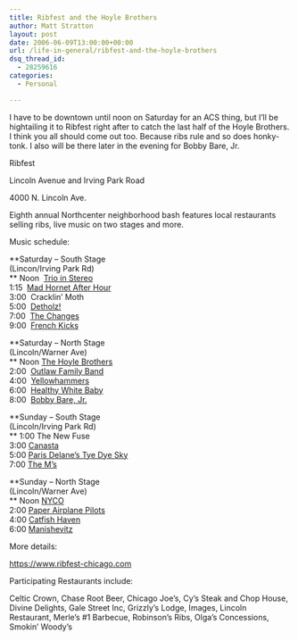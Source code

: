 ```yaml
---
title: Ribfest and the Hoyle Brothers
author: Matt Stratton
layout: post
date: 2006-06-09T13:00:00+00:00
url: /life-in-general/ribfest-and-the-hoyle-brothers
dsq_thread_id:
  - 28259616
categories:
  - Personal

---
```

I have to be downtown until noon on Saturday for an ACS thing, but I&#8217;ll be hightailing it to Ribfest right after to catch the last half of the Hoyle Brothers. I think you all should come out too. Because ribs rule and so does honky-tonk. I also will be there later in the evening for Bobby Bare, Jr.

Ribfest
  
Lincoln Avenue and Irving Park Road
  
4000 N. Lincoln Ave.

Eighth annual Northcenter neighborhood bash features local restaurants selling ribs, live music on two stages and more.

Music schedule:

**Saturday &#8211; South Stage  
(Lincon/Irving Park Rd)  
** Noon&nbsp; <a href="https://www.myspace.com/trioinstereo" target="_blank">Trio in Stereo</a>  
1:15&nbsp; <a href="https://www.madhornetafterhour.com/" target="_blank">Mad Hornet After Hour<br /></a>3:00&nbsp; Cracklin&#8217; Moth  
5:00&nbsp; <a href="https://www.detholz.com/" target="_blank">Detholz!<br /></a>7:00&nbsp; <a href="https://www.the-changes.com/" target="_blank">The Changes<br /></a>9:00&nbsp; <a href="https://www.frenchkicks.com/" target="_blank">French Kicks</a>

**Saturday &#8211; North Stage  
(Lincoln/Warner Ave)  
** Noon <a href="https://www.hoylebrothers.com/" target="_blank">The Hoyle Brothers<br /></a>2:00&nbsp; <a href="https://www.outlawfamilyband.com/" target="_blank">Outlaw Family Band</a>  
4:00&nbsp; <a href="https://www.yellowhammers.com/" target="_blank">Yellowhammers<br /></a>6:00&nbsp; <a href="https://www.healthywhitebaby.net/" target="_blank">Healthy White Baby<br /></a>8:00&nbsp; <a href="https://www.bobbybarejr.com" target="_blank">Bobby Bare, Jr.</a>

**Sunday &#8211; South Stage  
(Lincoln/Irving Park Rd)  
** 1:00&nbsp;The New Fuse  
3:00&nbsp;<a href="https://www.canastamusic.com/" target="_blank">Canasta<br /></a>5:00 <a href="https://www.parisdelane.com/" target="_blank">Paris Delane&#8217;s Tye Dye Sky</a>  
7:00&nbsp;<a href="https://www.the-ms.com/" target="_blank">The M&#8217;s</a>
  
**Sunday &#8211; North Stage  
(Lincoln/Warner Ave)  
** Noon&nbsp;<a href="https://www.nycomusic.com/" target="_blank">NYCO</a>  
2:00&nbsp;<a href="https://www.paperairplanepilots.com/" target="_blank">Paper Airplane Pilots</a>  
4:00&nbsp;<a href="https://www.catfishhaven.com/" target="_blank">Catfish Haven<br /></a>6:00&nbsp;<a href="https://www.manishevitz.com/" target="_blank">Manishevitz<br /></a>

More details:
  
<https://www.ribfest-chicago.com>

Participating Restaurants include:
  
Celtic Crown, Chase Root Beer, Chicago Joe&#8217;s, Cy&#8217;s Steak and Chop House, Divine Delights, Gale Street Inc, Grizzly&#8217;s Lodge, Images, Lincoln Restaurant, Merle&#8217;s #1 Barbecue, Robinson&#8217;s Ribs, Olga&#8217;s Concessions, Smokin&#8217; Woody&#8217;s